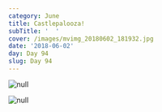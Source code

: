 ```yaml
---
category: June
title: Castlepalooza!
subTitle: '  '
cover: /images/mvimg_20180602_181932.jpg
date: '2018-06-02'
day: Day 94
slug: Day 94
---
```

![null](/images/mvimg_20180602_181932.jpg)

![null](/images/img_20180602_180729.jpg)
